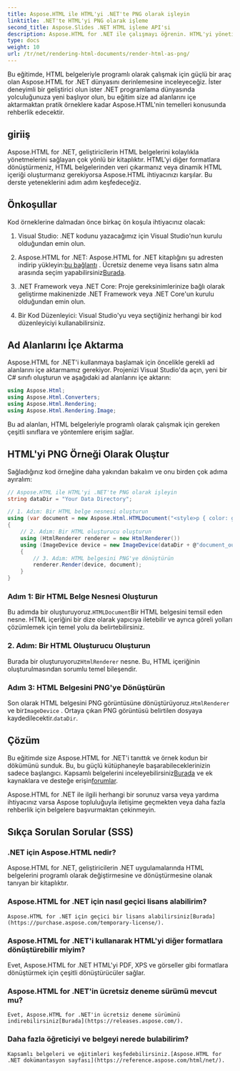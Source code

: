 ```yaml
---
title: Aspose.HTML ile HTML'yi .NET'te PNG olarak işleyin
linktitle: .NET'te HTML'yi PNG olarak işleme
second_title: Aspose.Slides .NET HTML işleme API'si
description: Aspose.HTML for .NET ile çalışmayı öğrenin. HTML'yi yönetin, çeşitli formatlara dönüştürün ve daha fazlasını yapın. Bu kapsamlı eğitime dalın!
type: docs
weight: 10
url: /tr/net/rendering-html-documents/render-html-as-png/
---
```


Bu eğitimde, HTML belgeleriyle programlı olarak çalışmak için güçlü bir araç olan Aspose.HTML for .NET dünyasını derinlemesine inceleyeceğiz. İster deneyimli bir geliştirici olun ister .NET programlama dünyasında yolculuğunuza yeni başlıyor olun, bu eğitim size ad alanlarını içe aktarmaktan pratik örneklere kadar Aspose.HTML'nin temelleri konusunda rehberlik edecektir.

## giriiş

Aspose.HTML for .NET, geliştiricilerin HTML belgelerini kolaylıkla yönetmelerini sağlayan çok yönlü bir kitaplıktır. HTML'yi diğer formatlara dönüştürmeniz, HTML belgelerinden veri çıkarmanız veya dinamik HTML içeriği oluşturmanız gerekiyorsa Aspose.HTML ihtiyacınızı karşılar. Bu derste yeteneklerini adım adım keşfedeceğiz.

## Önkoşullar

Kod örneklerine dalmadan önce birkaç ön koşula ihtiyacınız olacak:

1. Visual Studio: .NET kodunu yazacağımız için Visual Studio'nun kurulu olduğundan emin olun.

2.  Aspose.HTML for .NET: Aspose.HTML for .NET kitaplığını şu adresten indirip yükleyin:[bu bağlantı](https://releases.aspose.com/html/net/) . Ücretsiz deneme veya lisans satın alma arasında seçim yapabilirsiniz[Burada](https://purchase.aspose.com/buy).

3. .NET Framework veya .NET Core: Proje gereksinimlerinize bağlı olarak geliştirme makinenizde .NET Framework veya .NET Core'un kurulu olduğundan emin olun.

4. Bir Kod Düzenleyici: Visual Studio'yu veya seçtiğiniz herhangi bir kod düzenleyiciyi kullanabilirsiniz.

## Ad Alanlarını İçe Aktarma

Aspose.HTML for .NET'i kullanmaya başlamak için öncelikle gerekli ad alanlarını içe aktarmamız gerekiyor. Projenizi Visual Studio'da açın, yeni bir C# sınıfı oluşturun ve aşağıdaki ad alanlarını içe aktarın:

```csharp
using Aspose.Html;
using Aspose.Html.Converters;
using Aspose.Html.Rendering;
using Aspose.Html.Rendering.Image;
```

Bu ad alanları, HTML belgeleriyle programlı olarak çalışmak için gereken çeşitli sınıflara ve yöntemlere erişim sağlar.

## HTML'yi PNG Örneği Olarak Oluştur

Sağladığınız kod örneğine daha yakından bakalım ve onu birden çok adıma ayıralım:

```csharp
// Aspose.HTML ile HTML'yi .NET'te PNG olarak işleyin
string dataDir = "Your Data Directory";

// 1. Adım: Bir HTML belge nesnesi oluşturun
using (var document = new Aspose.Html.HTMLDocument("<style>p { color: green; }</style><p>my first paragraph</p>", @"c:\work\"))
{
    // 2. Adım: Bir HTML oluşturucu oluşturun
    using (HtmlRenderer renderer = new HtmlRenderer())
    using (ImageDevice device = new ImageDevice(dataDir + @"document_out.png"))
    {
        // 3. Adım: HTML belgesini PNG'ye dönüştürün
        renderer.Render(device, document);
    }
}
```

### Adım 1: Bir HTML Belge Nesnesi Oluşturun

 Bu adımda bir oluşturuyoruz.`HTMLDocument`Bir HTML belgesini temsil eden nesne. HTML içeriğini bir dize olarak yapıcıya iletebilir ve ayrıca göreli yolları çözümlemek için temel yolu da belirtebilirsiniz.

### 2. Adım: Bir HTML Oluşturucu Oluşturun

 Burada bir oluşturuyoruz`HtmlRenderer` nesne. Bu, HTML içeriğinin oluşturulmasından sorumlu temel bileşendir. 

### Adım 3: HTML Belgesini PNG'ye Dönüştürün

 Son olarak HTML belgesini PNG görüntüsüne dönüştürüyoruz.`HtmlRenderer` ve bir`ImageDevice` . Ortaya çıkan PNG görüntüsü belirtilen dosyaya kaydedilecektir.`dataDir`.

## Çözüm

 Bu eğitimde size Aspose.HTML for .NET'i tanıttık ve örnek kodun bir dökümünü sunduk. Bu, bu güçlü kütüphaneyle başarabileceklerinizin sadece başlangıcı. Kapsamlı belgelerini inceleyebilirsiniz[Burada](https://reference.aspose.com/html/net/) ve ek kaynaklara ve desteğe erişin[forumlar](https://forum.aspose.com/).

Aspose.HTML for .NET ile ilgili herhangi bir sorunuz varsa veya yardıma ihtiyacınız varsa Aspose topluluğuyla iletişime geçmekten veya daha fazla rehberlik için belgelere başvurmaktan çekinmeyin.

## Sıkça Sorulan Sorular (SSS)

### .NET için Aspose.HTML nedir?
   Aspose.HTML for .NET, geliştiricilerin .NET uygulamalarında HTML belgelerini programlı olarak değiştirmesine ve dönüştürmesine olanak tanıyan bir kitaplıktır.

### Aspose.HTML for .NET için nasıl geçici lisans alabilirim?
    Aspose.HTML for .NET için geçici bir lisans alabilirsiniz[Burada](https://purchase.aspose.com/temporary-license/).

### Aspose.HTML for .NET'i kullanarak HTML'yi diğer formatlara dönüştürebilir miyim?
   Evet, Aspose.HTML for .NET HTML'yi PDF, XPS ve görseller gibi formatlara dönüştürmek için çeşitli dönüştürücüler sağlar.

### Aspose.HTML for .NET'in ücretsiz deneme sürümü mevcut mu?
    Evet, Aspose.HTML for .NET'in ücretsiz deneme sürümünü indirebilirsiniz[Burada](https://releases.aspose.com/).

### Daha fazla öğreticiyi ve belgeyi nerede bulabilirim?
    Kapsamlı belgeleri ve eğitimleri keşfedebilirsiniz.[Aspose.HTML for .NET dokümantasyon sayfası](https://reference.aspose.com/html/net/).